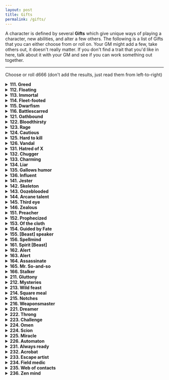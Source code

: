 ```yaml
---
layout: post
title: Gifts
permalink: /gifts/
---
```


A character is defined by several <b>Gifts</b> which give unique ways of playing a character, new abilities, and alter a few others. The following is a list of Gifts that you can either choose from or roll on. Your GM might add a few, take others out, it doesn't really matter. If you don't find a trait that you'd like in here, talk about it with your GM and see if you can work something out together.
***

Choose or roll d666 (don't add the results, just read them from left-to-right)

<details markdown="1">
<summary><b>111. Greed</b></summary>
For every Valuable or Treasure you have that takes up an Inventory slot, you gain +1 HP. You can smell gold, jewels and other precious metals - if you sniff at a crossroads, the GM will tell you in which direction are the most riches.
</details>

<details markdown="1">
<summary><b>112. Floating</b></summary>
You constantly hover a few inches above ground. You can hover across very still water. If you are surprised or if you fall though, you touch the ground as normal.
</details>

<details markdown="1">
<summary><b>113. Immortal</b></summary>
You're immortal to age, and cannot be magically aged. You can ponder a question about history, a named character or a named object over Lunch. Roll a d6 - if 6, the GM gives you a concise and honest answer (although not necessarily a complete one).
</details>

<details markdown="1">
<summary><b>114. Fleet-footed</b></summary>
If you so wish, you can walk around as if you weighed only 5 kilograms. You can only do this if you don't have anything particularly heavy in your Inventory.
</details>

<details markdown="1">
<summary><b>115. Dwarfism</b></summary>
You're half as small as the average human. You can't wield heavy weapons (melee or otherwise) or polearms, and need two hands to wield medium weapons.
</details>

<details markdown="1">
<summary><b>116. Battlescarred</b></summary>
All Scars in your Inventory count as Armor. You can only have a maximum of 5 Armor as per usual. When you interact with warriors and your scars are visible, you can either use +Wit for your reaction roll or +Scars.
</details>

<details markdown="1">
<summary><b>121. Oathbound</b></summary>
State your principal duty. When you roll for an action that pertains to your principal duty (or to avoid doing something that goes against your principal duty), you can change one of the results to a 6, and count it as if it were natural. You can only do this once per rest.
</details>

<details markdown="1">
<summary><b>122. Bloodthirsty</b></summary>
Whenever combat arises, keep a score of how many enemies you've killed. At the end of combat, you heal that much HP. If your HP is at its max, you instead heal Wounds.
</details>

<details markdown="1">
<summary><b>123. Rage</b></summary>
Whenever combat starts or you suffer from a strong emotion, you can enter a state of rage. You feel nothing else than it, and can't be charmed or mentally controlled. You don't roll attack rolls - you immediately deal damage. You need to attack or cast a spell every turn, otherwise you attack yourself. Any attack against you doesn't need an attack roll, either.
</details>

<details markdown="1">
<summary><b>124. Cautious</b></summary>
If you don't attack or cast a spell during your turn, your Armor is 5 (unless it was already higher). You can always ask the GM, "Is this situation about to get violent?", and they'll give you an honest answer.
</details>

<details markdown="1">
<summary><b>125. Hard to kill</b></summary>
You don't need to roll to Stabilize (you do however still need to spend your turn). When you have a Scar related to your attacker, you only take 1 Wound when they deeal damage to you, ignoring how much actual damage they dealt.
</details>

<details markdown="1">
<summary><b>126. Vandal</b></summary>
You gain +1 HP whenever you break an object. If you break a Valuable or Treasure (and you knew its value), you heal all HP. You can immediately tell if something is trying to protect or guard something else, and what that is.
</details>

<details markdown="1">
<summary><b>131. Hatred of X</b></summary>
Replace X by some kind of creature or thing. Humans. Orcs. Kobolds. Doors. If your target resembles, even remotely, the subject of your hate, you deal +2 damage to them. This acts as a Savvy regarding the subject of your hate (however you can still be very prejudiced and biased in your knowledge, leading to potentially erroneous knowledge).
</details>

<details markdown="1">
<summary><b>132. Chugger</b></summary>
You make friends around drink. If you chug an ale in a social context, there's at least 1 person who'll be friendly towards you and come up to you. If you take an action to chug in the middle of combat (empyting an Inventory slot's worth of alcohol), you heal your HP to full.
</details>

<details markdown="1">
<summary><b>133. Charming</b></summary>
You make great impressions. As long as you're doing the talking, you have a +1 to Reaction rolls. Even if they don't like you, as long as you speak nicely and softly, they'll hear you out.
</details>

<details markdown="1">
<summary><b>134. Liar</b></summary>
Once per rest, you can tell a lie that isn't obviously false. The people you tell it to will believe it (not necessarily act on it). They'll know after 1d6 minutes, though, and they'll come after you. 
</details>

<details markdown="1">
<summary><b>135. Gallows humor</b></summary>
Over lunch, you can tell a dark joke. Roll a general reaction roll. If Uncertain, your party heals 1 Wound. If Helpful or Friendly, they heal 1 Wound plus how many Mind Scars you have. In social contexts, you can draw people to you who have similar Mind Scars as you - if you joke around, you're sure to stumble upon at least 1 person with similar issues.
</details>

<details markdown="1">
<summary><b>136. Influent</b></summary>
Your name bears influence and power. Most people of your race will recognize you. By flaunting your influence, you can force people to act Helpful towards you, although their initial Reaction towards you degrades by one step. People above you on the social totem pole are unaffected by this.
</details>

<details markdown="1">
<summary><b>141. Jester</b></summary>
You can convince anyone that you're the most or least important person in a group. You can always ask the GM, 'Who's the most important person around here?', and the GM will give you a truthful answer - even if someone else is pretending to be important.
</details>

<details markdown="1">
<summary><b>142. Skeleton</b></summary>
You're a skeleton. Sharp and piercing weapons deal half damage to you, but crushing weapons deal double. You don't need to breathe, or eat, or sleep. People around you will react accordingly to your appearance - generally, the living hate the undead. The dead hate the undead.
</details>

<details markdown="1">
<summary><b>143. Oozeblooded</b></summary>
Portions cut off from your body can still be moved as if guided by you - even if your head is cut off. Over Lunch, you can reattach limbs. If you reattach them the wrong way, it'll be really uncomfortable.
</details>

<details markdown="1">
<summary><b>144. Arcane talent</b></summary>
You start with 1 base Magic die. If lost, you recuperate it if you have a good night's sleep. You can taste and smell magic in the air, as well as magic in objects.
</details>

<details markdown="1">
<summary><b>145. Third eye</b></summary>
You have a grotesque third eye on your forehead. As long as its open and uncovered, you can pre-emptively roll Reaction rolls with people you've never met before that you can see, before interacting with them. If you've interacted with someone, you can tell their current disposition towards you. These values may change depending on context.
</details>

<details markdown="1">
<summary><b>146. Zealous</b></summary>
Over Lunch, instead of eating, you can follow a strange esoteric ritual. Describe it. When you interact with a person of faith for a few minutes, you can immediately tell how strong is their conviction and belief in their faith.
</details>

<details markdown="1">
<summary><b>151. Preacher</b></summary>
When you take an hour to proselytize in a town, you attract 4d6 people. Half of them are interested by what you have to say. A quarter of them resent what you say. There's a 1-in-6 chance that one of these people is enamored by what you have to say, and will gladly join you as a Follower, with a starting Loyalty of 2.
</details>

<details markdown="1">
<summary><b>152. Prophecized</b></summary>
Whenever anyone rolls double '1's or '6's, you may state aloud, 'As the Prophecy foretold'. Doing so, you regain all HP, and the <i>very next</i> 2d6 roll will either be maximized (if previously double '1's) or minimized (if previously double '2's).
</details>

<details markdown="1">
<summary><b>153. Of the cloth</b></summary>
Whenever you wear the vestments of your faith, you are recognized as an ordained person of that faith. Most people will be agreeable with you, and if you ask, they can shelter you and your party for the night. You immediately recognize if someone belongs to the same faith as you.
</details>

<details markdown="1">
<summary><b>154. Guided by Fate</b></summary>
Every time you rest, roll a d6, and note down the result. Once per rest, you can replace the result of <i>any</i> d6 you see by that result.
</details>

<details markdown="1">
<summary><b>155. [Beast] speaker</b></summary>
When you get this Gift, choose a kind of beast. Dogs, cats, bats, worms, ants, etc. You can speak to these beasts freely, and understand what they say to you in return. This doesn't mean they'll like you, but most will be intrigued by someone speaking their language.
</details>

<details markdown="1">
<summary><b>156. Spellmind</b></summary>
Acquire a Magic die.
  
When you get this Gift, roll a random spell from the list of spells. This spell takes up a slot in your Mind.
</details>

<details markdown="1">
<summary><b>161. Spirit [Beast]</b></summary>
Acquire a Magic die.
  
When you get this Gift, choose a kind of beast no smaller than a cat, and no larger than a horse. Dog, bear, wolf, giant cockroach, etc. You can use Magic dice to summon it as an action. It has [dice] HD, [sum] HP, and deals 1d6+[dice] damage. You can give it orders that it'll try to do as well as it can. It can do whatever a normal beast of that type could normally. If it is killed, you lose its associated Magic die until a week passes, after which it returns and you can summon the spirit again.
</details>

<details markdown="1">
<summary><b>162. Alert</b></summary>
You can't be surprised by anything, and you have a sixth sense that tells you when danger is about to happen. You know the difference between a room that is silent because nothing is there, and a room that is silent because something is trying not to make a sound.
</details>

<details markdown="1">
<summary><b>163. Alert</b></summary>
You can't be surprised by anything, and you have a sixth sense that tells you when danger is about to happen. You know the difference between a room that is silent because nothing is there, and a room that is silent because something is trying not to make a sound.
</details>

<details markdown="1">
<summary><b>164. Assassinate</b></summary>
For each bit of important information you have on a target, you deal +1 damage. Important information is anything that has a tangible utility to you or your party, and isn't immediately knowable by just looking at a person. This maxes out at +6 damage. When you kill an enemy, they make no sound.
</details>

<details markdown="1">
<summary><b>165. Mr. So-and-so</b></summary>
By spending a day and paying one Valuable, you can create the identity of a common person (peasant, merchant, etc) complete with papers and disguise, which takes up 1 Inventory slot. By spending a week and paying one Treasure, you can create the identity of a person of interest (higher-up in an organization, baron, etc) and be well-regarded within it due to false credentials. You can attempt to steal someone's identity, although their confidants will never be duped.
</details>

<details markdown="1">
<summary><b>166. Stalker</b></summary>
In any non-combat situation where your position hasn't been accurately defined yet, you can state that you're disappearing. People keeping an eye out for you know something is up. You can reappear anytime by stating so - in the shadows, in a cupboard, disguised as an unnamed NPC nearby, etc. Until you state that you're there, you can't actually hear or see anything that's happening in that scene.
</details>

<details markdown="1">
<summary><b>211. Gluttony</b></summary>
You have 1 Bloat, which takes up an Inventory slot. You can eat anything edible as large as a chicken and softer than wood over Lunch, and count it as a ration. You're unaffected by rot. You gain +2 HP if you have Bloat. As long as you eat 2 rations per day, your Bloat remains, or else it disappears. To recuperate it, you'll need to eat 2 rations each day for a week.
</details>

<details markdown="1">
<summary><b>212. Mysteries</b></summary>
Whenever you come across something unanswered in the world, note down one Big Question, which takes up a slot in your Mind. A Big Question is anything that has a meaningful, and interesting, answer. Whenever you're in an archive of knowledge, you can roll 2d6 once, and add +1 for each Big Question you have. On a Success, the GM gives you an honest answer to one of your Big Questions. You can always remove Big Questions from your Mind, but you can never ask the same question again.
</details>

<details markdown="1">
<summary><b>213. Wild feast</b></summary>
You can chop of a chunk of meat from anything freshly killed. It takes up an Inventory slot. If you eat it while its fresh (which takes 10 minutes) you acquire a random power from it. It can be one of its attribute scores, it can be an ability it had, an attack, or even a spell. The GM chooses. The power remains until the next time you Rest or you eat another chunk of meat.
</details>

<details markdown="1">
<summary><b>214. Square meal</b></summary>
Over Lunch, if you take a chug of an alcoholic drink, you heal 1 Wound. When doing this, if you can describe a point in time in your character's career where things were worse than your party's current situation, everyone heals 1 Wound as well (other plays and the GM have to agree, grimly nod, or go 'sometimes life be like that').
</details>

<details markdown="1">
<summary><b>215. Notches</b></summary>
Choose one of your weapons. In combat, when you kill something with this weapon, it gains a Notch. At 10, 20, 30, 40 and 50 Notches, select one upgrade below that only you can use when you wield that weapon. You can choose the same ability more than once.
*  +1 damage.
*  As an action, attack and maneuver at the same time (specify what kind of maneuver exactly).
*  Special weapon ability (draw weapon instinctively, wield 2-handed weapon in 1 hand, use weapon as specific tool, etc. Define with GM).
</details>

<details markdown="1">
<summary><b>216. Weaponsmaster</b></summary>
Acquire 1 Magic die.

When making an attack, you can spend Magic die to increase your damage or to make additional attacks. When you increase your damage, you increase it by [sum]. When you make additional attacks, you make [dice] additional attacks on the same or other targets.
</details>

<details markdown="1">
<summary><b>221. Dreamer</b></summary>
Acquire 1 Magic die.

At the end of a good night's sleep, you can spend Magic dice. You can ask [dice] questions that follow the following structure, 'If I do X, will Y happen?'. The GM gives an honest Yes/No/Maybe answer for each question.
</details>

<details markdown="1">
<summary><b>222. Throng</b></summary>
You're not an individual person, but a multitude. You can all look the same, or actually be different people. Whenever you take HP damage, some of you are knocked out in tragic-comic fashion. Whenever you recuperate HP, some of you regain consciousness, crawl out of debris, etc. Any mundane item you have in your Inventory or Mind is duplicated so each of you can use it - however its in terrible condition and not really usable by any other person. Magical items in your Inventory or Mind remain unique, and can be given normally. You can, however, only use them once per scene as one of you uses it before blending into the mass. Whenever you do laborious work, you do the work of 10 people in the same time. In-combat, you're always considered adjacent to everyone.
</details>

<details markdown="1">
<summary><b>223. Challenge</b></summary>
When you <i>demand</i> that someone oppose you in a challenge of wits, strength or violence, they must accept or suffer consequences. Consequences for a normal person are light humiliation - for people higher up in social standing, rank, or divine influence, the consequences can be demotion, shame, even death. You can challenge anything that understands you and is capable of being offended.
</details>

<details markdown="1">
<summary><b>224. Omen</b></summary>
Acquire 1 Magic die.

At dawn each day, the thing/deity/power that gives you your vision imparts its wisdom in the form of a spell, your Omen, which comes from the list of spells. It takes up a slot in your Mind, and your GM chooses it for you, depending on what you may encounter before next Dawn.
</details>

<details markdown="1">
<summary><b>224. Scion</b></summary>
Acquire 1 Magic die.

Make up 3 tenets of your faith. These are the tenets you should follow. Your Magic dice become Faith dice, which act in exactly the same manner as Magic dice, but aren't recovered after a long rest like they usually would. Rather, you recover them by acting according to your tenets. Additionally, anyone in your party with the same faith as you can use your Faith dice with your permission, no matter the distance, to cast their own spells or any spells you have in your Mind.
</details>

<details markdown="1">
<summary><b>225. Miracle</b></summary>
Name your God, and what they want. You acquire the Piety attribute, which starts at 0. It can only increase by accomplishing great deeds that your God wants. Once per day, you can attempt to perform a Miracle. Roll 2d6+Piety. On 13+, your miracle is accomplished. Your Piety score then returns to 0.
  
Miracles aren't for banal uses - they are world-altering powers. be careful with them.
</details>

<details markdown="1">
<summary><b>226. Automaton</b></summary>
You're a robot. Gain a PURPOSE attribute (capitals not optional). Your PURPOSE score is always equal to the highest score between your 4 base attributes. State your PURPOSE, which is a 3-word directive (PROTECT-THIS-DUDE, FIND-THE-ARTEFACT, KILL-ALL-HUMANS, etc). Whenever you do an action related to your PURPOSE, you can roll +PURPOSE instead of any other attribute. State also what DOESN'T COMPUTE, which is a 1-word concept (Love, War, Taxes, etc). Whenever you're confronted to what DOESN'T COMPUTE, you can choose to either take 1 Wound or shut down for a minute to reboot - this only happens once per scene/encounter.

Someone can reprogram you while you sleep by opening the back of your head case. Doing so, they state a new 3-word PURPOSE. You, however, choose what DOESN'T COMPUTE.
</details>

<details markdown="1">
<summary><b>231. Always ready</b></summary>
Whenever you leave town, you can spend 1 Valuable or 1 Treasure. Doing so, you acquire an unnamed package, that takes up a slot in your Inventory. Whenever you wish, you can decide to open up the unnamed package, which reveals that it was something that you could've purchased with a Valuable (or Treasure, if you spent that) and could've been held in such a box. You can have bundles of items inside if you wish.
</details>

<details markdown="1">
<summary><b>232. Acrobat</b></summary>
You can jump two times higher, farther, and you take the least amount of damage possible from falling when you're in control. Once per rest, you can automatically succeed at a feat of acrobatics.
</details>

<details markdown="1">
<summary><b>233. Escape artist</b></summary>
Once per rest, you can automatically escape from restraints (rope, manacles, social convention, etc) as long as you could plausibly do so. You can always ask the GM, 'What's the best exit to take to get out of here?' and you'll get an honest answer.
</details>

<details markdown="1">
<summary><b>234. Field medic</b></summary>
You can automatically stabilize yourself or an ally with proper tools (you still need to use an action). If you're bare-handed, you need to roll +Wit. You can always ask the GM, 'What made this wound?' and you'll get an honest answer.
</details>

<details markdown="1">
<summary><b>235. Web of contacts</b></summary>
Once per session, you can declare that you know someone who can help you with your predicament. They might not like you. When you stay in town for a week, you automatically have a web of contacts who'll do up to mildly illegal things for you, but expect compensation in return.
</details>

<details markdown="1">
<summary><b>236. Zen mind</b></summary>
Whenever you're affected by great emotion, you can take an action to take a breath and put that emotion in your Mind. You won't be affected by it for the time being, but you'll need to let it out at one point or another. If you speak calmly and directly to people, they won't start having overt displays of emotion, unless they already were prior to you talking to them.
</details>
